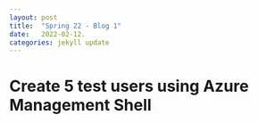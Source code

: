 ```yaml
---
layout: post
title:  "Spring 22 - Blog 1"
date:   2022-02-12.
categories: jekyll update
---
```



<h1> Create 5 test users using Azure Management Shell </h1>
